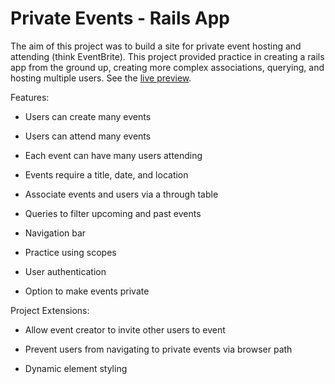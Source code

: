 # Private Events - Rails App

The aim of this project was to build a site for private event hosting and attending (think EventBrite). This project provided practice in creating a rails app from the ground up, creating more complex associations, querying, and hosting multiple users. See the <a href="https://top-private-events.fly.dev">live preview</a>.

Features:

* Users can create many events

* Users can attend many events

* Each event can have many users attending

* Events require a title, date, and location

* Associate events and users via a through table

* Queries to filter upcoming and past events

* Navigation bar

* Practice using scopes

* User authentication

* Option to make events private

Project Extensions:

* Allow event creator to invite other users to event

* Prevent users from navigating to private events via browser path

* Dynamic element styling
